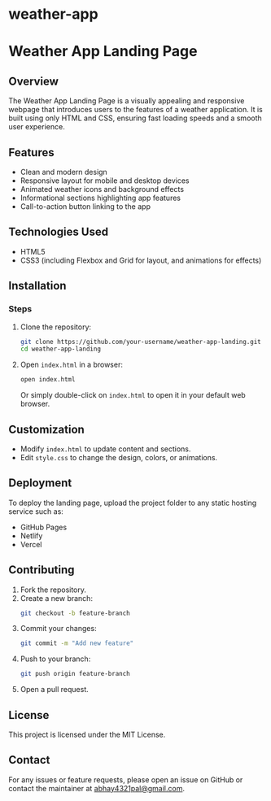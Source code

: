 # weather-app
# Weather App Landing Page

## Overview
The Weather App Landing Page is a visually appealing and responsive webpage that introduces users to the features of a weather application. It is built using only HTML and CSS, ensuring fast loading speeds and a smooth user experience.

## Features
- Clean and modern design
- Responsive layout for mobile and desktop devices
- Animated weather icons and background effects
- Informational sections highlighting app features
- Call-to-action button linking to the app

## Technologies Used
- HTML5
- CSS3 (including Flexbox and Grid for layout, and animations for effects)

## Installation
### Steps
1. Clone the repository:
   ```bash
   git clone https://github.com/your-username/weather-app-landing.git
   cd weather-app-landing
   ```
2. Open `index.html` in a browser:
   ```bash
   open index.html
   ```
   Or simply double-click on `index.html` to open it in your default web browser.

## Customization
- Modify `index.html` to update content and sections.
- Edit `style.css` to change the design, colors, or animations.

## Deployment
To deploy the landing page, upload the project folder to any static hosting service such as:
- GitHub Pages
- Netlify
- Vercel

## Contributing
1. Fork the repository.
2. Create a new branch:
   ```bash
   git checkout -b feature-branch
   ```
3. Commit your changes:
   ```bash
   git commit -m "Add new feature"
   ```
4. Push to your branch:
   ```bash
   git push origin feature-branch
   ```
5. Open a pull request.

## License
This project is licensed under the MIT License.

## Contact
For any issues or feature requests, please open an issue on GitHub or contact the maintainer at abhay4321pal@gmail.com.

